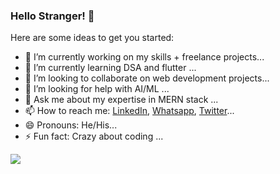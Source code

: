 ### Hello Stranger! 👋

Here are some ideas to get you started:

- 🔭 I’m currently working on my skills + freelance projects...
- 🌱 I’m currently learning DSA and flutter ...
- 👯 I’m looking to collaborate on web development projects...
- 🤔 I’m looking for help with AI/ML ...
- 💬 Ask me about my expertise in MERN stack ...
- 📫 How to reach me: [LinkedIn](https://www.linkedin.com/in/tayyabferozi/), [Whatsapp](https://wa.me/923089402265), [Twitter](https://twitter.com/tayabferozi)...
- 😄 Pronouns: He/His...
- ⚡ Fun fact: Crazy about coding ...


<img src="https://github-readme-stats.vercel.app/api?username=tayyabferozi&theme=prussian&show_icons=true" />
